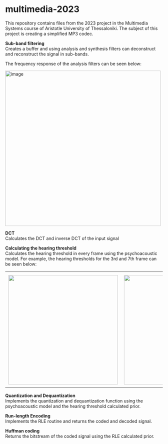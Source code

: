 # multimedia-2023

This repository contains files from the 2023 project in the Multimedia Systems course of Aristotle University of Thessaloniki. The subject of this project is creating a simplified MP3 codec. 

**Sub-band filtering** \
Creates a buffer and using analysis and synthesis filters can deconstruct and reconstruct the signal in sub-bands. 
 
The frequency response of the analysis filters can be seen below:

<img width="497" alt="image" src="https://user-images.githubusercontent.com/95578892/233616919-788d1bd3-a4c1-4e74-9ef2-23fad4bba1c0.png">

**DCT** \
Calculates the DCT and inverse DCT of the input signal

**Calculating the hearing threshold** \
Calculates the hearing threshold in every frame using the psychoacoustic model. For example, the hearing thresholds for the 3rd and 7th frame can be seen below:
<div id="image-table">
    <table>
	    <tr>
          <td style="padding:10px">
            	<img src="https://user-images.githubusercontent.com/95578892/233618462-317783f8-1c6b-45c7-8f8d-fd2a85a8c47a.png" width="350"/>
          </td>
    	    <td style="padding:10px">
        	    <img src="https://user-images.githubusercontent.com/95578892/233618517-4ec829d6-bc0a-46fb-9341-ecf6ae0778ff.png" width="350"/>
      	    </td>
        </tr>
    </table>
</div>

**Quantization and Dequantization** \
Implements the quantization and dequantization function using the psychoacoustic model and the hearing threshold calculated prior. 

**Run-length Encoding** \
Implements the RLE routine and returns the coded and decoded signal.

**Huffman coding** \
Returns the bitstream of the coded signal using the RLE calculated prior.
